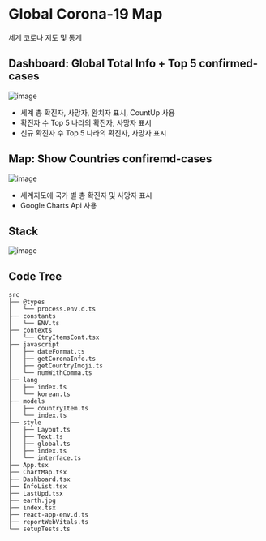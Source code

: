 # Global Corona-19 Map
세계 코로나 지도 및 통계

## Dashboard: Global Total Info + Top 5 confirmed-cases
![image](https://user-images.githubusercontent.com/17742366/106281379-7ef22100-6282-11eb-9d65-72c8d861d4b1.png)
- 세계 총 확진자, 사망자, 완치자 표시, CountUp 사용
- 확진자 수 Top 5 나라의 확진자, 사망자 표시
- 신규 확진자 수 Top 5 나라의 확진자, 사망자 표시

## Map: Show Countries confiremd-cases
![image](https://user-images.githubusercontent.com/17742366/106283042-bfeb3500-6284-11eb-88d5-a808bad3d246.png)
- 세계지도에 국가 별 총 확진자 및 사망자 표시
- Google Charts Api 사용


## Stack
![image](https://user-images.githubusercontent.com/17742366/106283457-4d2e8980-6285-11eb-91e2-33e7bc473cd7.png)

## Code Tree
```
src
├── @types
│   └── process.env.d.ts
├── constants
│   └── ENV.ts
├── contexts
│   └── CtryItemsCont.tsx
├── javascript
│   ├── dateFormat.ts
│   ├── getCoronaInfo.ts
│   ├── getCountryImoji.ts
│   └── numWithComma.ts
├── lang
│   ├── index.ts
│   └── korean.ts
├── models
│   ├── countryItem.ts
│   └── index.ts
├── style
│   ├── Layout.ts
│   ├── Text.ts
│   ├── global.ts
│   ├── index.ts
│   └── interface.ts
├── App.tsx
├── ChartMap.tsx
├── Dashboard.tsx
├── InfoList.tsx
├── LastUpd.tsx
├── earth.jpg
├── index.tsx
├── react-app-env.d.ts
├── reportWebVitals.ts
└── setupTests.ts
```
